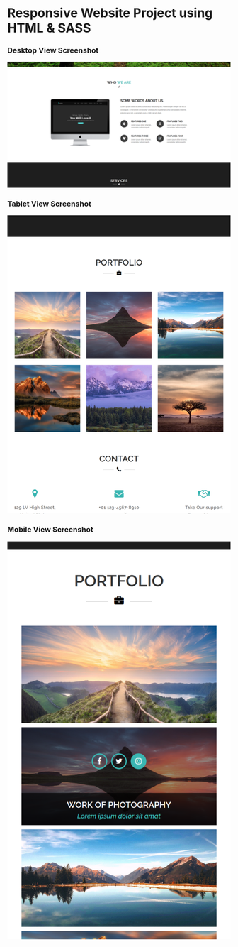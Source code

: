 # Responsive Website Project using HTML & SASS

### Desktop View Screenshot

<img src="screenshots\laptop.png" alt="Screenshot of the website desktop view" style="max-width:100%">

### Tablet View Screenshot

<img src="screenshots\tablet.png" alt="Screenshot of the website tablet view" style="max-width:100%">

### Mobile View Screenshot

<img src="screenshots\mobile.png" alt="Screenshot of the website mobile view" style="max-width:100%">
